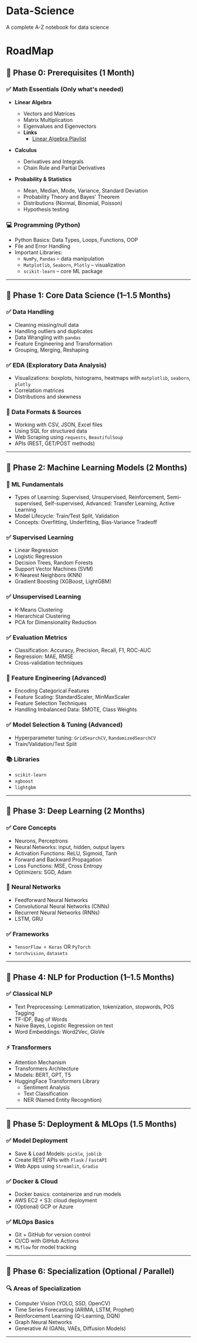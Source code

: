 # Data-Science
A complete A-Z notebook for data science 


# RoadMap

## 📍 Phase 0: Prerequisites (1 Month)

### ✅ Math Essentials (Only what's needed)
- **Linear Algebra**
  - Vectors and Matrices
  - Matrix Multiplication
  - Eigenvalues and Eigenvectors
  - **Links**
    - [Linear Algebra Playlist](https://www.youtube.com/watch?v=RlHmflqeH3s&list=PLdKd-j64gDcBLV-vG6C0l6rxYQ0eLu2Zj&index=4&ab_channel=AnalyticsVidhya)
    
- **Calculus**
  - Derivatives and Integrals
  - Chain Rule and Partial Derivatives
- **Probability & Statistics**
  - Mean, Median, Mode, Variance, Standard Deviation
  - Probability Theory and Bayes' Theorem
  - Distributions (Normal, Binomial, Poisson)
  - Hypothesis testing

### 💻 Programming (Python)
- Python Basics: Data Types, Loops, Functions, OOP
- File and Error Handling
- Important Libraries:
    - `NumPy`, `Pandas` – data manipulation
    - `Matplotlib`, `Seaborn`, `Plotly` – visualization
    - `scikit-learn` – core ML package

---

## 📍 Phase 1: Core Data Science (1–1.5 Months)

### ✅ Data Handling
- Cleaning missing/null data
- Handling outliers and duplicates
- Data Wrangling with `pandas`
- Feature Engineering and Transformation
- Grouping, Merging, Reshaping

### ✅ EDA (Exploratory Data Analysis)
- Visualizations: boxplots, histograms, heatmaps  with `matplotlib`, `seaborn`, `plotly`
- Correlation matrices
- Distributions and skewness

### 📁 Data Formats & Sources
- Working with CSV, JSON, Excel files
- Using SQL for structured data
- Web Scraping using `requests`, `BeautifulSoup`
- APIs (REST, GET/POST methods)

---

## 📍 Phase 2: Machine Learning Models (2 Months)

### 🤖 ML Fundamentals
- Types of Learning: Supervised, Unsupervised, Reinforcement, Semi-supervised, Self-supervised, Advanced: Transfer Learning, Active Learning
- Model Lifecycle: Train/Test Split, Validation
- Concepts: Overfitting, Underfitting, Bias-Variance Tradeoff

### ✅ Supervised Learning
- Linear Regression
- Logistic Regression
- Decision Trees, Random Forests
- Support Vector Machines (SVM)
- K-Nearest Neighbors (KNN)
- Gradient Boosting (XGBoost, LightGBM)

### ✅ Unsupervised Learning
- K-Means Clustering
- Hierarchical Clustering
- PCA for Dimensionality Reduction

### ✅ Evaluation Metrics
- Classification: Accuracy, Precision, Recall, F1, ROC-AUC
- Regression: MAE, RMSE
- Cross-validation techniques




### 🔬 Feature Engineering (Advanced)
- Encoding Categorical Features
- Feature Scaling: StandardScaler, MinMaxScaler
- Feature Selection Techniques
- Handling Imbalanced Data: SMOTE, Class Weights

### ✅ Model Selection & Tuning (Advanced)
- Hyperparameter tuning: `GridSearchCV`, `RandomizedSearchCV`
- Train/Validation/Test Split

### 📚 Libraries
- `scikit-learn`
- `xgboost`
- `lightgbm`


---

## 📍 Phase 3: Deep Learning (2 Months)

### ✅ Core Concepts
- Neurons, Perceptrons
- Neural Networks: input, hidden, output layers
- Activation Functions: ReLU, Sigmoid, Tanh
- Forward and Backward Propagation
- Loss Functions: MSE, Cross Entropy
- Optimizers: SGD, Adam

### 🧠 Neural Networks
- Feedforward Neural Networks
- Convolutional Neural Networks (CNNs)
- Recurrent Neural Networks (RNNs)
- LSTM, GRU

### ✅ Frameworks
- `TensorFlow + Keras` OR `PyTorch`
- `torchvision`, `datasets`

---

## 📍 Phase 4: NLP for Production (1–1.5 Months)

### ✅ Classical NLP
- Text Preprocessing: Lemmatization, tokenization, stopwords, POS Tagging
- TF-IDF, Bag of Words
- Naive Bayes, Logistic Regression on text
- Word Embeddings: Word2Vec, GloVe

### ⚡ Transformers
- Attention Mechanism
- Transformers Architecture
- Models: BERT, GPT, T5
- HuggingFace Transformers Library
    - Sentiment Analysis
    - Text Classification
    - NER (Named Entity Recognition)

---

## 📍 Phase 5: Deployment & MLOps (1.5 Months)

### ✅ Model Deployment
- Save & Load Models: `pickle`, `joblib`
- Create REST APIs with `Flask` / `FastAPI`
- Web Apps using `Streamlit`, `Gradio`

### ✅ Docker & Cloud
- Docker basics: containerize and run models
- AWS EC2 + S3: cloud deployment
- (Optional) GCP or Azure

### ✅ MLOps Basics
- Git + GitHub for version control
- CI/CD with GitHub Actions
- `MLflow` for model tracking


---

## 📍 Phase 6: Specialization (Optional / Parallel)

### 🔍 Areas of Specialization
- Computer Vision (YOLO, SSD, OpenCV)
- Time Series Forecasting (ARIMA, LSTM, Prophet)
- Reinforcement Learning (Q-Learning, DQN)
- Graph Neural Networks
- Generative AI (GANs, VAEs, Diffusion Models)

---
